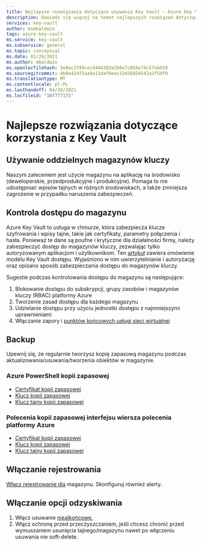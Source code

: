 ```yaml
---
title: Najlepsze rozwiązania dotyczące używania Key Vault — Azure Key Vault | Microsoft Docs
description: Dowiedz się więcej na temat najlepszych rozwiązań dotyczących Azure Key Vault, w tym kontrolowania dostępu, używania oddzielnych magazynów kluczy, opcji kopii zapasowych, rejestrowania i odzyskiwania.
services: key-vault
author: msmbaldwin
tags: azure-key-vault
ms.service: key-vault
ms.subservice: general
ms.topic: conceptual
ms.date: 01/29/2021
ms.author: mbaldwin
ms.openlocfilehash: 5e4ec2749cec8444382e2b6e7c856e74c57ebb59
ms.sourcegitcommit: 4b0e424f5aa8a11daf0eec32456854542a2f5df0
ms.translationtype: MT
ms.contentlocale: pl-PL
ms.lasthandoff: 04/20/2021
ms.locfileid: "107777171"
---
```

# <a name="best-practices-to-use-key-vault"></a>Najlepsze rozwiązania dotyczące korzystania z Key Vault

## <a name="use-separate-key-vaults"></a>Używanie oddzielnych magazynów kluczy

Naszym zaleceniem jest użycie magazynu na aplikację na środowisko (deweloperskie, przedprodukcyjne i produkcyjne). Pomaga to nie udostępniać wpisów tajnych w różnych środowiskach, a także zmniejsza zagrożenie w przypadku naruszenia zabezpieczeń.

## <a name="control-access-to-your-vault"></a>Kontrola dostępu do magazynu

Azure Key Vault to usługa w chmurze, która zabezpiecza klucze szyfrowania i wpisy tajne, takie jak certyfikaty, parametry połączenia i hasła. Ponieważ te dane są poufne i krytyczne dla działalności firmy, należy zabezpieczyć dostęp do magazynów kluczy, zezwalając tylko autoryzowanym aplikacjom i użytkownikom. Ten [artykuł](security-overview.md) zawiera omówienie modelu Key Vault dostępu. Wyjaśniono w nim uwierzytelnianie i autoryzację oraz opisano sposób zabezpieczania dostępu do magazynów kluczy.

Sugestie podczas kontrolowania dostępu do magazynu są następujące:
1. Blokowanie dostępu do subskrypcji, grupy zasobów i magazynów kluczy (RBAC) platformy Azure
2. Tworzenie zasad dostępu dla każdego magazynu
3. Udzielanie dostępu przy użyciu jednostki dostępu z najmniejszymi uprawnieniami
4. Włączanie zapory i [punktów końcowych usługi sieci wirtualnej](overview-vnet-service-endpoints.md)

## <a name="backup"></a>Backup

Upewnij się, że regularnie tworzysz kopię zapasową magazynu podczas aktualizowania/usuwania/tworzenia obiektów w magazynie.

### <a name="azure-powershell-backup-commands"></a>Azure PowerShell kopii zapasowej

* [Certyfikat kopii zapasowej](/powershell/module/azurerm.keyvault/Backup-AzureKeyVaultCertificate)
* [Klucz kopii zapasowej](/powershell/module/azurerm.keyvault/Backup-AzureKeyVaultKey)
* [Klucz tajny kopii zapasowej](/powershell/module/azurerm.keyvault/Backup-AzureKeyVaultSecret)

### <a name="azure-cli-backup-commands"></a>Polecenia kopii zapasowej interfejsu wiersza polecenia platformy Azure

* [Certyfikat kopii zapasowej](/cli/azure/keyvault/certificate#az_keyvault_certificate_backup)
* [Klucz kopii zapasowej](/cli/azure/keyvault/key#az_keyvault_key_backup)
* [Klucz tajny kopii zapasowej](/cli/azure/keyvault/secret#az_keyvault_secret_backup)


## <a name="turn-on-logging"></a>Włączanie rejestrowania

[Włącz rejestrowanie dla](logging.md) magazynu. Skonfiguruj również alerty.

## <a name="turn-on-recovery-options"></a>Włączanie opcji odzyskiwania

1. Włącz usuwanie [niealkońcowe.](soft-delete-overview.md)
2. Włącz ochronę przed przeczyszczaniem, jeśli chcesz chronić przed wymuszaniem usunięcia tajnego/magazynu nawet po włączeniu usuwania nie soft-delete.